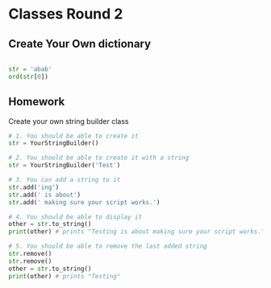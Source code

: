# Classes Round 2

## Create Your Own dictionary

```python

str = 'abab'
ord(str[0])

```



## Homework
Create your own string builder class
```python
# 1. You should be able to create it
str = YourStringBuilder()

# 2. You should be able to create it with a string
str = YourStringBuilder('Test')

# 3. You can add a string to it
str.add('ing')
str.add(' is about')
str.add(' making sure your script works.')

# 4. You should be able to display it
other = str.to_string()
print(other) # prints "Testing is about making sure your script works."

# 5. You should be able to remove the last added string
str.remove()
str.remove()
other = str.to_string()
print(other) # prints "Testing"

```
